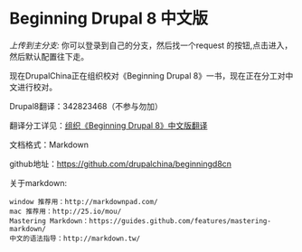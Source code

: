 # Beginning Drupal 8 中文版

*上传到主分支:*
你可以登录到自己的分支，然后找一个request 的按钮,点击进入，然后默认配置往下走。

现在DrupalChina正在组织校对《Beginning Drupal 8》一书，现在正在分工对中文进行校对。

Drupal8翻译：342823468（不参与勿加）

翻译分工详见：[组织《Beginning Drupal 8》中文版翻译](http://drupalchina.cn/node/6096 "")


文档格式：Markdown

github地址：https://github.com/drupalchina/beginningd8cn

关于markdown:

    window 推荐用：http://markdownpad.com/
    mac 推荐用：http://25.io/mou/
    Mastering Markdown：https://guides.github.com/features/mastering-markdown/
    中文的语法指导：http://markdown.tw/
